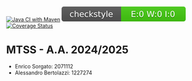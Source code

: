 [![Java CI with Maven](https://github.com/sorgatox/mtss_ProvaPratica2/actions/workflows/maven.yml/badge.svg)](https://github.com/sorgatox/mtss_ProvaPratica2/actions/workflows/maven.yml)
![CheckStyle](.github/badges/checkstyle-result.svg)
[![Coverage Status](https://coveralls.io/repos/github/sorgatox/mtss_ProvaPratica2/badge.svg?branch=develop)](https://coveralls.io/github/sorgatox/mtss_ProvaPratica2?branch=develop)



# MTSS - A.A. 2024/2025

* Enrico Sorgato: 2071112
* Alessandro Bertolazzi: 1227274

